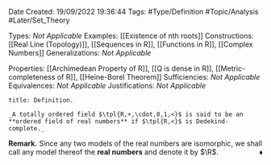 <div class="topSpace"></div>

Date Created: 19/09/2022 19:36:44
Tags: #Type/Definition #Topic/Analysis #Later/Set_Theory

Types: _Not Applicable_
Examples: [[Existence of nth roots]]
Constructions: [[Real Line (Topology)]], [[Sequences in R]], [[Functions in R]], [[Complex Numbers]]
Generalizations: _Not Applicable_

Properties: [[Archimedean Property of R]], [[Q is dense in R]], [[Metric-completeness of R]], [[Heine-Borel Theorem]]
Sufficiencies: _Not Applicable_
Equivalences: _Not Applicable_
Justifications: _Not Applicable_

``` ad-Definition
title: Definition.

_A totally ordered field $\tpl{R,+,\cdot,0,1,<}$ is said to be an **ordered field of real numbers** if $\tpl{R,<}$ is Dedekind-complete._

```

**Remark.** Since any two models of the real numbers are isomorphic, we shall call any model thereof the **real numbers** and denote it by $\R$.<span style="float:right;">$\blacklozenge$</span>
